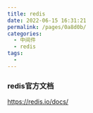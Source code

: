 ```yaml
---
title: redis
date: 2022-06-15 16:31:21
permalink: /pages/0a8d0b/
categories:
  - 中间件
  - redis
tags:
  - 
---
```

### redis官方文档
https://redis.io/docs/